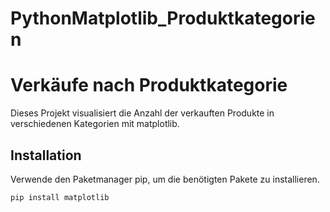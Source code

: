 # PythonMatplotlib_Produktkategorien
# Verkäufe nach Produktkategorie

Dieses Projekt visualisiert die Anzahl der verkauften Produkte in verschiedenen Kategorien mit matplotlib.

## Installation

Verwende den Paketmanager pip, um die benötigten Pakete zu installieren.

```bash
pip install matplotlib

